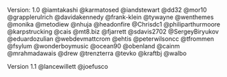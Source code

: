 Version: 1.0
@iamtakashi
@karmatosed
@iandstewart
@dd32
@mor10
@grapplerulrich
@davidakennedy
@frank-klein
@tywayne
@wenthemes
@monika
@metodiew
@nhuja
@headonfire
@Chrisdc1
@philiparthurmoore
@karpstrucking
@cais
@mt8.biz
@fjarrett
@sdavis2702
@SergeyBiryukov
@eduardozulian
@webdevmattcrom
@ehtis
@peterwilsoncc
@tfrommen
@fsylum
@wonderboymusic
@ocean90
@obenland
@cainm
@mrahmadawais
@drew
@trenzterra
@tevko
@kraftbj
@walbo

Version 1.1
@lancewillett
@joefusco
